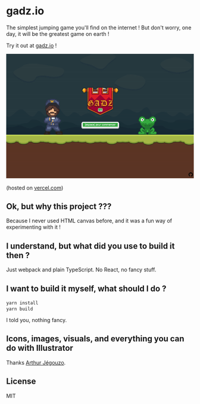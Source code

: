 # gadz.io

The simplest jumping game you'll find on the internet ! But don't worry, one day, it will be the greatest game on
earth !

Try it out at [gadz.io](https://gadz-io.vercel.app) !

![Screenshot](screenshot.gif)

(hosted on [vercel.com](https://vercel.com))

## Ok, but why this project ???

Because I never used HTML canvas before, and it was a fun way of experimenting with it !

## I understand, but what did you use to build it then ?

Just webpack and plain TypeScript. No React, no fancy stuff.

## I want to build it myself, what should I do ?

```
yarn install
yarn build
```

I told you, nothing fancy.

## Icons, images, visuals, and everything you can do with Illustrator

Thanks [Arthur Jégouzo](https://www.linkedin.com/in/arthur-jegouzo/).

## License

MIT
